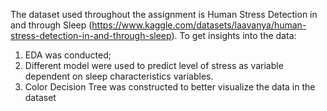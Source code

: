 The dataset used throughout the assignment is Human Stress Detection in and through Sleep (https://www.kaggle.com/datasets/laavanya/human-stress-detection-in-and-through-sleep).
To get insights into the data:
1) EDA was conducted;
2) Different model were used to predict level of stress as variable dependent on sleep characteristics variables.
3) Color Decision Tree was constructed to better visualize the data in the dataset
